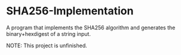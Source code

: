 # SHA256-Implementation
A program that implements the SHA256 algorithm and generates the binary+hexdigest of a string input.

NOTE: This project is unfinished.
